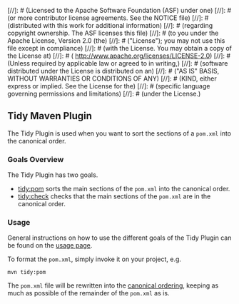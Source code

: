 [//]: # (Licensed to the Apache Software Foundation (ASF) under one)
[//]: # (or more contributor license agreements.  See the NOTICE file)
[//]: # (distributed with this work for additional information)
[//]: # (regarding copyright ownership. The ASF licenses this file)
[//]: # (to you under the Apache License, Version 2.0 (the)
[//]: # ("License"); you may not use this file except in compliance)
[//]: # (with the License.  You may obtain a copy of the License at)
[//]: # (  http://www.apache.org/licenses/LICENSE-2.0)
[//]: # (Unless required by applicable law or agreed to in writing,)
[//]: # (software distributed under the License is distributed on an)
[//]: # ("AS IS" BASIS, WITHOUT WARRANTIES OR CONDITIONS OF ANY)
[//]: # (KIND, either express or implied.  See the License for the)
[//]: # (specific language governing permissions and limitations)
[//]: # (under the License.)
## Tidy Maven Plugin

The Tidy Plugin is used when you want to sort the sections of a `pom.xml` into the canonical order.

### Goals Overview

The Tidy Plugin has two goals.

* [tidy:pom](./pom-mojo.html) sorts the main sections of the `pom.xml` into the canonical order.
* [tidy:check](./check-mojo.html}tidy:check) checks that the main sections of the `pom.xml` are in the canonical order.

### Usage

General instructions on how to use the different goals of the Tidy Plugin can
be found on the [usage page](./usage.html).

To format the `pom.xml`, simply invoke it on your project, e.g.

    mvn tidy:pom

The `pom.xml` file will be rewritten into the
[canonical ordering](http://maven.apache.org/developers/conventions/code.html#POM_Code_Convention),
keeping as much as possible of the remainder of the `pom.xml` as is.